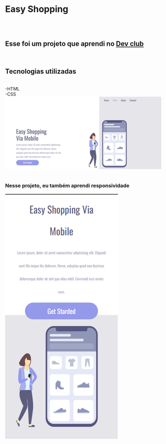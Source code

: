 <h1> Easy Shopping</h1>
<br>
<br>
<h2> Esse foi um projeto que aprendi no  <a href="https://rodolfomori.com.br/devclub"> Dev club</a> </h2> 
<br>
<h2> Tecnologias utilizadas</h2>
<br>
-HTML
<br>
-CSS
<img src="https://github.com/kareka999/projeto-easy-shopping-mobile/blob/master/img/Captura%20de%20tela%202024-12-23%20134009.png?raw=true"/>
<br>
<br>
<h3>Nesse projeto, eu também aprendi responsividade</h3>
<img src="https://github.com/kareka999/projeto-easy-shopping-mobile/blob/master/img/Captura%20de%20tela%202024-12-23%20134032.png?raw=true"/>
